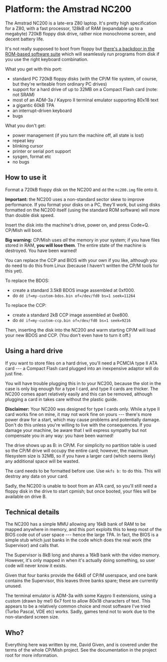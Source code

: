Platform: the Amstrad NC200
===========================

The Amstrad NC200 is a late-era Z80 laptop. It's pretty high specification
for a Z80, with a fast processor, 128kB of RAM (expandable up to a megabyte)
720kB floppy disk drive, rather nice monochrome screen, and decent battery
life.

It's not really supposed to boot from floppy but [there's a backdoor in the
ROM-based software
suite](http://cowlark.com/2017-12-04-nc200-reverse-engineering) which will
seamlessly run programs from disk if you use the right keyboard combination.

What you get with this port:

- standard PC 720kB floppy disks (with the CP/M file system, of course, but
they're writeable from ordinary PC drives)
- support for a hard drive of up to 32MB on a Compact Flash card (note: not
SRAM)
- most of an ADM-3a / Kaypro II terminal emulator supporting 80x18 text
- a gigantic 60kB TPA
- an interrupt-driven keyboard
- bugs

What you don't get:

- power management (if you turn the machine off, all state is lost)
- repeat key
- blinking cursor
- printer or serial port support
- sysgen, format etc
- no bugs


How to use it
-------------

Format a 720kB floppy disk on the NC200 and `dd` the `nc200.img` file onto it.

**Important:** the NC200 uses a non-standard sector skew to improve
performance. If you format your disks on a PC, they'll work, but using disks
formatted on the NC200 itself (using the standard ROM software) will more
than double disk speed.

Insert the disk into the machine's drive, power on, and press Code+Q. CP/Mish
will boot.

**Big warning:** CP/Mish uses _all_ the memory in your system; if you have
files stored in RAM, **you will lose them**. The entire state of the machine
is destroyed. You have been warned!

You can replace the CCP and BIOS with your own if you like, although you do
need to do this from Linux (because I haven't written the CP/M tools for this
yet).

To replace the BDOS:

- create a standard 3.5kB BDOS image assembled at 0xf000.
- do `dd if=my-custom-bdos.bin of=/dev/fd0 bs=1 seek=11264`

To replace the CCP:

- create a standard 2kB CCP image assembled at 0xe800.
- do `dd if=my-custom-ccp.bin of=/dev/fd0 bs=1 seek=9216`

Then, inserting the disk into the NC200 and warm starting CP/M will load your
new BDOS and CCP. (You don't even have to turn it off.)


Using a hard drive
------------------

If you want to store files on a hard drive, you'll need a PCMCIA type II ATA
card --- a Compact Flash card plugged into an inexpensive adaptor will do
just fine.

You will have trouble plugging this in to your NC200, because the slot in the
case is only big enough for a type I card, and type II cards are thicker. The
NC200 comes apart relatively easily and this can be removed, although
plugging a card in takes care without the plastic guide.

**Disclaimer:** Your NC200 was designed for type I cards only. While a type II
card works fine on mine, it may not work fine on yours --- there's more power
draw for a start, which may cause problems and potentially damage. Don't do
this unless you're willing to live with the consequences. If you damage your
machine, be aware that I will express sympathy but not compensate you in any
way: you have been warned!

The drive shows up as B: in CP/M. For simplicity no partition table is used
so the CP/M drive will occupy the entire card; however, the maximum
filesystem size is 32MB, so if you have a larger card (which seems likely)
any additional space will be wasted.

The card needs to be formatted before use. Use `mkfs b:` to do this. This
will destroy any data on your card.

Sadly, the NC200 is unable to boot from an ATA card, so you'll still need a
floppy disk in the drive to start cpmish; but once booted, your files will be
available on drive B.


Technical details
-----------------

The NC200 has a simple MMU allowing any 16kB bank of RAM to be mapped
anywhere in memory, and this port exploits this to keep most of the BIOS code
out of user space --- hence the large TPA. In fact, the BIOS is a simple stub
which just banks in the code which does the real work (the Supervisor) and
calls that.

The Supervisor is 8kB long and shares a 16kB bank with the video memory.
However, it's only mapped in when it's actually doing something, so user code
will never know it exists.

Given that four banks provide the 64kB of CP/M userspace, and one bank
contains the Supervisor, this leaves three banks spare; these are currently
unused.

The terminal emulator is ADM-3a with some Kaypro II extensions, using a
custom (drawn by me!) 6x7 font to allow 80x18 characters of text. This
appears to be a relatively common choice and most software I've tried (Turbo
Pascal, VDE etc) works. Sadly, games tend not to work due to the non-standard
screen size.


Who?
----

Everything here was written by me, David Given, and is covered under the
terms of the whole CP/Mish project. See the documentation in the project root
for more information.
